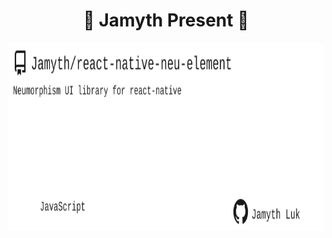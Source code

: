 <!-- built at 7/22/2023, 5:10:35 PM -->
<h1 align="center">
🎉 Jamyth Present 🎉
</h1>
<p align="center">
    <a href="https://github.com/Jamyth/react-native-neu-element">
        <img width="1000" height="300" src="./readme.svg" />
    </a>
</p>